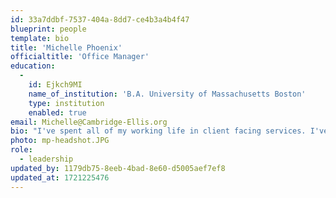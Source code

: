 ```yaml
---
id: 33a7ddbf-7537-404a-8dd7-ce4b3a4b4f47
blueprint: people
template: bio
title: 'Michelle Phoenix'
officialtitle: 'Office Manager'
education:
  -
    id: Ejkch9MI
    name_of_institution: 'B.A. University of Massachusetts Boston'
    type: institution
    enabled: true
email: Michelle@Cambridge-Ellis.org
bio: "I've spent all of my working life in client facing services. I've been a clerk at a record store, a unit coordinator on a surgical ward, a spa owner and operator, and an admin of various stripes. I get a lot of pleasure and satisfaction from helping people, be it problem solving, gathering resources, putting people at ease, or just being a friendly ear. My interests lie in racial justice, LGBTQIA+ advocacy, science & technology, nail art, nature photography, and live music. I'm really pleased to be part of the leadership team at Cambridge-Ellis and look forward to many years of service to the community."
photo: mp-headshot.JPG
role:
  - leadership
updated_by: 1179db75-8eeb-4bad-8e60-d5005aef7ef8
updated_at: 1721225476
---
```

